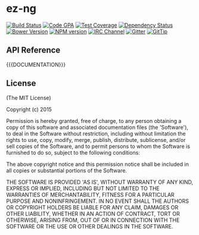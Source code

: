 # ez-ng
[![Build Status][build-image]][build-url]
[![Code GPA][gpa-image]][gpa-url]
[![Test Coverage][coverage-image]][coverage-url]
[![Dependency Status][depstat-image]][depstat-url]
[![Bower Version][bower-image]][bower-url]
[![NPM version][npm-image]][npm-url]
[![IRC Channel][irc-image]][irc-url]
[![Gitter][gitter-image]][gitter-url]
[![GitTip][tip-image]][tip-url]

## API Reference

{{{DOCUMENTATION}}}

## License

(The MIT License)

Copyright (c) 2015  

Permission is hereby granted, free of charge, to any person obtaining
a copy of this software and associated documentation files (the
'Software'), to deal in the Software without restriction, including
without limitation the rights to use, copy, modify, merge, publish,
distribute, sublicense, and/or sell copies of the Software, and to
permit persons to whom the Software is furnished to do so, subject to
the following conditions:

The above copyright notice and this permission notice shall be
included in all copies or substantial portions of the Software.

THE SOFTWARE IS PROVIDED 'AS IS', WITHOUT WARRANTY OF ANY KIND,
EXPRESS OR IMPLIED, INCLUDING BUT NOT LIMITED TO THE WARRANTIES OF
MERCHANTABILITY, FITNESS FOR A PARTICULAR PURPOSE AND NONINFRINGEMENT.
IN NO EVENT SHALL THE AUTHORS OR COPYRIGHT HOLDERS BE LIABLE FOR ANY
CLAIM, DAMAGES OR OTHER LIABILITY, WHETHER IN AN ACTION OF CONTRACT,
TORT OR OTHERWISE, ARISING FROM, OUT OF OR IN CONNECTION WITH THE
SOFTWARE OR THE USE OR OTHER DEALINGS IN THE SOFTWARE.



[build-url]: https://travis-ci.org/benmarch/ez-ng
[build-image]: http://img.shields.io/travis/benmarch/ez-ng.png

[gpa-url]: https://codeclimate.com/github/benmarch/ez-ng
[gpa-image]: https://codeclimate.com/github/benmarch/ez-ng.png

[coverage-url]: https://codeclimate.com/github/benmarch/ez-ng/code?sort=covered_percent&sort_direction=desc
[coverage-image]: https://codeclimate.com/github/benmarch/ez-ng/coverage.png

[depstat-url]: https://david-dm.org/benmarch/ez-ng
[depstat-image]: https://david-dm.org/benmarch/ez-ng.png?theme=shields.io

[issues-url]: https://github.com/benmarch/ez-ng/issues
[issues-image]: http://img.shields.io/github/issues/benmarch/ez-ng.png

[bower-url]: http://bower.io/search/?q=ez-ng
[bower-image]: https://badge.fury.io/bo/ez-ng.png

[downloads-url]: https://www.npmjs.org/package/ez-ng
[downloads-image]: http://img.shields.io/npm/dm/ez-ng.png

[npm-url]: https://www.npmjs.org/package/ez-ng
[npm-image]: https://badge.fury.io/js/ez-ng.png

[irc-url]: http://webchat.freenode.net/?channels=ez-ng
[irc-image]: http://img.shields.io/badge/irc-%23ez-ng-brightgreen.png

[gitter-url]: https://gitter.im/benmarch/ez-ng
[gitter-image]: http://img.shields.io/badge/gitter-benmarch/ez-ng-brightgreen.png

[tip-url]: https://www.gittip.com/benmarch
[tip-image]: http://img.shields.io/gittip/benmarch.png
